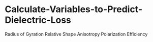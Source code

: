 # Calculate-Variables-to-Predict-Dielectric-Loss
Radius of Gyration
Relative Shape Anisotropy
Polarization Efficiency
